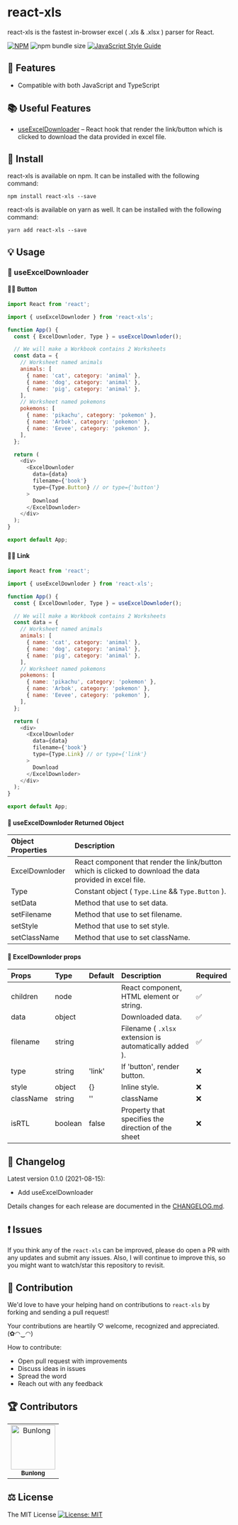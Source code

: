 # react-xls

react-xls is the fastest in-browser excel ( .xls & .xlsx ) parser for React.

[![NPM](https://img.shields.io/npm/v/react-xls.svg)](https://www.npmjs.com/package/react-xls) ![npm bundle size](https://img.shields.io/bundlephobia/min/react-xls) [![JavaScript Style Guide](https://img.shields.io/badge/code_style-standard-brightgreen.svg)](https://standardjs.com)

## 🎁 Features

* Compatible with both JavaScript and TypeScript

## 📚 Useful Features

* [useExcelDownloader](https://github.com/bunlong/react-xls#-useexceldownloader) – React hook that render the link/button which is clicked to download the data provided in excel file.

## 🔧 Install

react-xls is available on npm. It can be installed with the following command:

```
npm install react-xls --save
```

react-xls is available on yarn as well. It can be installed with the following command:

```
yarn add react-xls --save
```

## 💡 Usage

### 🎀 useExcelDownloader

#### 👨‍💻 Button

```js
import React from 'react';

import { useExcelDownloder } from 'react-xls';

function App() {
  const { ExcelDownloder, Type } = useExcelDownloder();

  // We will make a Workbook contains 2 Worksheets
  const data = {
    // Worksheet named animals
    animals: [
      { name: 'cat', category: 'animal' },
      { name: 'dog', category: 'animal' },
      { name: 'pig', category: 'animal' },
    ],
    // Worksheet named pokemons
    pokemons: [
      { name: 'pikachu', category: 'pokemon' },
      { name: 'Arbok', category: 'pokemon' },
      { name: 'Eevee', category: 'pokemon' },
    ],
  };

  return (
    <div>
      <ExcelDownloder
        data={data}
        filename={'book'}
        type={Type.Button} // or type={'button'}
      >
        Download
      </ExcelDownloder>
    </div>
  );
}

export default App;
```

#### 👨‍💻 Link

```js
import React from 'react';

import { useExcelDownloder } from 'react-xls';

function App() {
  const { ExcelDownloder, Type } = useExcelDownloder();

  // We will make a Workbook contains 2 Worksheets
  const data = {
    // Worksheet named animals
    animals: [
      { name: 'cat', category: 'animal' },
      { name: 'dog', category: 'animal' },
      { name: 'pig', category: 'animal' },
    ],
    // Worksheet named pokemons
    pokemons: [
      { name: 'pikachu', category: 'pokemon' },
      { name: 'Arbok', category: 'pokemon' },
      { name: 'Eevee', category: 'pokemon' },
    ],
  };

  return (
    <div>
      <ExcelDownloder
        data={data}
        filename={'book'}
        type={Type.Link} // or type={'link'}
      >
        Download
      </ExcelDownloder>
    </div>
  );
}

export default App;
```

#### 📖 useExcelDownloder Returned Object

| Object Properties | Description |
| :--- | :--- |
| ExcelDownloder | React component that render the link/button which is clicked to download the data provided in excel file. |
| Type | Constant object ( `Type.Line` && `Type.Button` ). |
| setData | Method that use to set data. |
| setFilename | Method that use to set filename. |
| setStyle | Method that use to set style. |
| setClassName | Method that use to set className. |

#### 📖 ExcelDownloder props

| Props | Type | Default | Description | Required |
| :--- | :--- | :--- | :--- | :--- |
| children | node |  | React component, HTML element or string. | ✅ |
| data | object |  | Downloaded data. | ✅ |
| filename | string |  | Filename ( `.xlsx` extension is automatically added ). | ✅ |
| type | string | 'link' |  If 'button', render button. | ❌ |
| style | object | {} | Inline style. | ❌ |
| className | string | '' | className | ❌ |
| isRTL | boolean | false | Property that specifies the direction of the sheet | ❌ |

## 📜 Changelog

Latest version 0.1.0 (2021-08-15):

  * Add useExcelDownloader

Details changes for each release are documented in the [CHANGELOG.md](https://github.com/Bunlong/react-xls/blob/master/CHANGELOG.md).

## ❗ Issues

If you think any of the `react-xls` can be improved, please do open a PR with any updates and submit any issues. Also, I will continue to improve this, so you might want to watch/star this repository to revisit.

## 💪 Contribution

We'd love to have your helping hand on contributions to `react-xls` by forking and sending a pull request!

Your contributions are heartily ♡ welcome, recognized and appreciated. (✿◠‿◠)

How to contribute:

- Open pull request with improvements
- Discuss ideas in issues
- Spread the word
- Reach out with any feedback

## 🏆 Contributors

<table>
  <tr>
    <td align="center">
      <a href="https://github.com/Bunlong">
        <img src="https://avatars0.githubusercontent.com/u/1308397?s=400&u=945dc6b97571e2b98b659d34b1c81ae2514046bf&v=4" width="100" alt="Bunlong" />
        <br />
        <sub>
          <b>Bunlong</b>
        </sub>
      </a>
    </td>
  </tr>
</table>

## ⚖️ License

The MIT License [![License: MIT](https://img.shields.io/badge/License-MIT-yellow.svg)](https://opensource.org/licenses/MIT)
